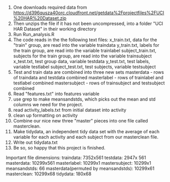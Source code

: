 1. One downloads required data from https://d396qusza40orc.cloudfront.net/getdata%2Fprojectfiles%2FUCI%20HAR%20Dataset.zip
2. Then unzips the file if it has not been uncompressed, into a folder "UCI HAR Dataset" in their working directory
3. Run Run_analysis.R
4. The code reads in the the following text files:
x_train.txt, data for the "train" group, are read into the variable traindata
y_train.txt, labels for the train group, are read into the variable trainlabel
subject_train.txt, subjects for the train group, are read into the variable trainsubject
x_test.txt, test group data, variable testdata
y_test.txt, test labels, variable testlabel
subject_test.txt, test subjects, variable testsubject
5. Test and train data are combined into three new sets
masterdata - rows of traindata and testdata combined
masterlabel - rows of trainlabel and testlabel combined
mastersubject - rows of trainsubject and testsubject combined
6. Read "features.txt" into features variable
7. use grep to make meansandstds, which picks out the mean and std columns we need for the project.
8. read activity_labels.txt from initial dataset into activity
9. clean up formatting on activity
10. Combine our nice new three "master" pieces into one file called masterclean.
11. Make tidydata, an independent tidy data set with the average of each variable for each activity
and each subject from our masterclean file.
12. Write out tidydata.txt
13. Be so, so happy that this project is finished.

Important file dimensions:
traindata: 7352x561
testdata: 2947x 561
masterdata: 10299x561
masterlabel: 10299x1
mastersubject: 10299x1
meansandstds: 66
masterdata(permuted by meansandstds): 10299x61
masterclean: 10299x68
tidydata: 180x68
